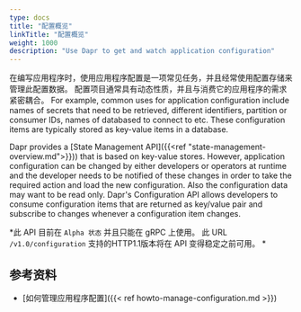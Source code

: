 ```yaml
---
type: docs
title: "配置概览"
linkTitle: "配置概览"
weight: 1000
description: "Use Dapr to get and watch application configuration"
---
```


在编写应用程序时，使用应用程序配置是一项常见任务，并且经常使用配置存储来管理此配置数据。 配置项目通常具有动态性质，并且与消费它的应用程序的需求紧密耦合。 For example, common uses for application configuration include names of secrets that need to be retrieved, different identifiers, partition or consumer IDs, names of databased to connect to etc. These configuration items are typically stored as key-value items in a database.

Dapr provides a [State Management API]({{<ref "state-management-overview.md">}})) that is based on key-value stores. However, application configuration can be changed by either developers or operators at runtime and the developer needs to be notified of these changes in order to take the required action and load the new configuration. Also the configuration data may want to be read only. Dapr's Configuration API allows developers to consume configuration items that are returned as key/value pair and subscribe to changes whenever a configuration item changes.

*此 API 目前在 `Alpha 状态` 并且只能在 gRPC 上使用。 此 URL `/v1.0/configuration` 支持的HTTP1.1版本将在 API 变得稳定之前可用。 *

## 参考资料

- [如何管理应用程序配置]({{< ref howto-manage-configuration.md >}})

